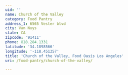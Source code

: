 ```yaml
---
uid: ''
name: Church of the Valley
category: Food Pantry
address_1: 6565 Vester blvd
city: Van Nuys
state: CA
zipcode: '91411'
phone: 818.284.1331
latitude: '34.1898566'
longitude: '-118.451357'
title: 'Church of the Valley, Food Oasis Los Angeles'
uri: /food-pantry/church-of-the-valley/

---
```

